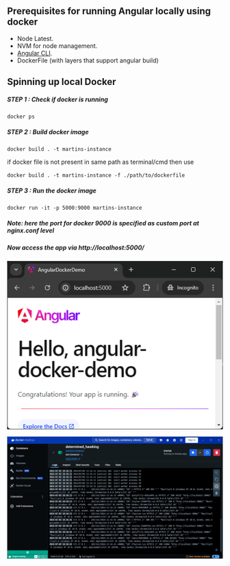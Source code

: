 ## Prerequisites for running Angular locally using docker

- Node Latest.
- NVM for node management.
- [Angular CLI](https://github.com/angular/angular-cli).
- DockerFile (with layers that support angular build)

## Spinning up local Docker

##### STEP 1 : Check if docker is running
```
docker ps 
```
##### STEP 2 : Build docker image 
```
docker build . -t martins-instance
```
if docker file is not present in same path as terminal/cmd then use 
```
docker build . -t martins-instance -f ./path/to/dockerfile
```

##### STEP 3 : Run the docker image
```
docker run -it -p 5000:9000 martins-instance
```
##### Note: here the port for docker 9000 is specified as custom port at nginx.conf level
##### Now access the app via http://localhost:5000/

![App Screenshot](https://raw.githubusercontent.com/Quantron7t/angular-docker-demo/main/media/App_Screenshot.png?raw=true "App Screenshot")

![Docker Screenshot](https://raw.githubusercontent.com/Quantron7t/angular-docker-demo/main/media/Docker_Screenshot.png?raw=true "Docker Screenshot")